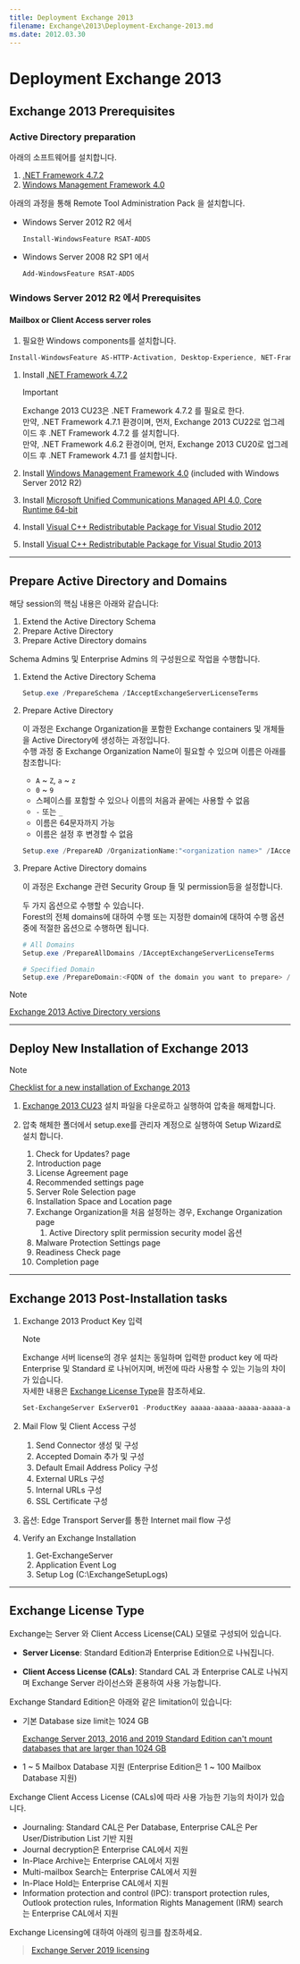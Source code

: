 ```yaml
---
title: Deployment Exchange 2013
filename: Exchange\2013\Deployment-Exchange-2013.md
ms.date: 2012.03.30
---
```


# Deployment Exchange 2013

## Exchange 2013 Prerequisites

### Active Directory preparation

아래의 소프트웨어를 설치합니다.

1. [.NET Framework 4.7.2](https://download.microsoft.com/download/6/E/4/6E48E8AB-DC00-419E-9704-06DD46E5F81D/NDP472-KB4054530-x86-x64-AllOS-ENU.exe)
1. [Windows Management Framework 4.0](https://www.microsoft.com/download/details.aspx?id=40855)

아래의 과정을 통해 Remote Tool Administration Pack 을 설치합니다.

- Windows Server 2012 R2 에서

    ```powershell-interactive
    Install-WindowsFeature RSAT-ADDS
    ```

- Windows Server 2008 R2 SP1 에서

    ```powershell-interactive
    Add-WindowsFeature RSAT-ADDS
    ```

### Windows Server 2012 R2 에서 Prerequisites

#### Mailbox or Client Access server roles

1. 필요한 Windows components를 설치합니다.

```powershell
Install-WindowsFeature AS-HTTP-Activation, Desktop-Experience, NET-Framework-45-Features, RPC-over-HTTP-proxy, RSAT-Clustering, RSAT-Clustering-CmdInterface, RSAT-Clustering-Mgmt, RSAT-Clustering-PowerShell, Web-Mgmt-Console, WAS-Process-Model, Web-Asp-Net45, Web-Basic-Auth, Web-Client-Auth, Web-Digest-Auth, Web-Dir-Browsing, Web-Dyn-Compression, Web-Http-Errors, Web-Http-Logging, Web-Http-Redirect, Web-Http-Tracing, Web-ISAPI-Ext, Web-ISAPI-Filter, Web-Lgcy-Mgmt-Console, Web-Metabase, Web-Mgmt-Console, Web-Mgmt-Service, Web-Net-Ext45, Web-Request-Monitor, Web-Server, Web-Stat-Compression, Web-Static-Content, Web-Windows-Auth, Web-WMI, Windows-Identity-Foundation, RSAT-ADDS
```

1. Install [.NET Framework 4.7.2](https://download.microsoft.com/download/6/E/4/6E48E8AB-DC00-419E-9704-06DD46E5F81D/NDP472-KB4054530-x86-x64-AllOS-ENU.exe)

    > [!IMPORTANT]
    > Exchange 2013 CU23은 .NET Framework 4.7.2 를 필요로 한다.  
    > 만약, .NET Framework 4.7.1 환경이며, 먼저, Exchange 2013 CU22로 업그레이드 후 .NET Framework 4.7.2 를 설치합니다.  
    > 만약, .NET Framework 4.6.2 환경이며, 먼저, Exchange 2013 CU20로 업그레이드 후 .NET Framework 4.7.1 를 설치합니다.

1. Install [Windows Management Framework 4.0](https://www.microsoft.com/download/details.aspx?id=40855) (included with Windows Server 2012 R2)

1. Install [Microsoft Unified Communications Managed API 4.0, Core Runtime 64-bit](https://www.microsoft.com/download/details.aspx?id=34992)

1. Install [Visual C++ Redistributable Package for Visual Studio 2012](https://www.microsoft.com/download/details.aspx?id=30679)

1. Install [Visual C++ Redistributable Package for Visual Studio 2013](https://www.microsoft.com/download/details.aspx?id=40784)

---

## Prepare Active Directory and Domains

해당 session의 핵심 내용은 아래와 같습니다:

1. Extend the Active Directory Schema
1. Prepare Active Directory
1. Prepare Active Directory domains

Schema Admins 및 Enterprise Admins 의 구성원으로 작업을 수행합니다.

1. Extend the Active Directory Schema

    ```powershell
    Setup.exe /PrepareSchema /IAcceptExchangeServerLicenseTerms
    ```

1. Prepare Active Directory

    이 과정은 Exchange Organization을 포함한 Exchange containers 및 개체들을 Active Directory에 생성하는 과정입니다.  
    수행 과정 중 Exchange Organization Name이 필요할 수 있으며 이름은 아래를 참조합니다:
    
    - `A` ~ `Z`, `a` ~ `z`
    - `0` ~ `9`
    - 스페이스를 포함할 수 있으나 이름의 처음과 끝에는 사용할 수 없음
    - `-` 또는 `_`
    - 이름은 64문자까지 가능
    - 이름은 설정 후 변경할 수 없음
    
    ```powershell
    Setup.exe /PrepareAD /OrganizationName:"<organization name>" /IAcceptExchangeServerLicenseTerms
    ```
1. Prepare Active Directory domains

    이 과정은 Exchange  관련 Security Group 들 및 permission등을 설정합니다.  

    두 가지 옵션으로 수행할 수 있습니다.  
    Forest의 전체 domains에 대하여 수행 또는 지정한 domain에 대하여 수행 옵션 중에 적절한 옵션으로 수행하면 됩니다.

    ```powershell
    # All Domains
    Setup.exe /PrepareAllDomains /IAcceptExchangeServerLicenseTerms
    
    # Specified Domain
    Setup.exe /PrepareDomain:<FQDN of the domain you want to prepare> /IAcceptExchangeServerLicenseTerms
    ```

> [!NOTE]
> [Exchange 2013 Active Directory versions](https://learn.microsoft.com/en-us/exchange/prepare-active-directory-and-domains-exchange-2013-help#exchange-2013-active-directory-versions)

---

## Deploy New Installation of Exchange 2013

> [!NOTE]
> [Checklist for a new installation of Exchange 2013](https://learn.microsoft.com/en-us/exchange/checklist-perform-a-new-installation-of-exchange-2013-exchange-2013-help)

1. [Exchange 2013 CU23](https://www.microsoft.com/en-us/download/details.aspx?id=58392) 설치 파일을 다운로하고 실행하여 압축을 해제합니다.

1. 압축 해체한 폴더에서 setup.exe를 관리자 계정으로 실행하여 Setup Wizard로 설치 합니다.
    1. Check for Updates? page
    1. Introduction page
    1. License Agreement page
    1. Recommended settings page
    1. Server Role Selection page
    1. Installation Space and Location page
    1. Exchange Organization을 처음 설정하는 경우, Exchange Organization page
        1. Active Directory split permission security model 옵션
    1. Malware Protection Settings page
    1. Readiness Check page
    1. Completion page

---

## Exchange 2013 Post-Installation tasks

 1. Exchange 2013 Product Key 입력
 
    > [!NOTE]
    > Exchange 서버 license의 경우 설치는 동일하며 입력한 product key 에 따라 Enterprise 및 Standard 로 나뉘어지며, 버전에 따라 사용할 수 있는 기능의 차이가 있습니다.  
    > 자세한 내용은 [Exchange License Type](#Exchange-License-Type)을 참조하세요.

    ```powershell
    Set-ExchangeServer ExServer01 -ProductKey aaaaa-aaaaa-aaaaa-aaaaa-aaaaa
    ```

1. Mail Flow 및 Client Access 구성
    1. Send Connector 생성 및 구성
    1. Accepted Domain 추가 및 구성
    1. Default Email Address Policy 구성
    1. External URLs 구성
    1. Internal URLs 구성
    1. SSL Certificate 구성

1. 옵션: Edge Transport Server를 통한 Internet mail flow 구성

1. Verify an Exchange Installation
    1. Get-ExchangeServer
    1. Application Event Log
    1. Setup Log (C:\ExchangeSetupLogs)

---

## Exchange License Type

Exchange는 Server 와 Client Access License(CAL) 모델로 구성되어 있습니다.

- **Server License**: Standard Edition과 Enterprise Edition으로 나눠집니다.

- **Client Access License (CALs)**: Standard CAL 과 Enterprise CAL로 나눠지며 Exchange Server 라이선스와 혼용하여 사용 가능합니다.


Exchange Standard Edition은 아래와 같은 limitation이 있습니다:

- 기본 Database size limit는 1024 GB

    [Exchange Server 2013, 2016 and 2019 Standard Edition can't mount databases that are larger than 1024 GB](https://learn.microsoft.com/en-us/exchange/troubleshoot/administration/exchange-cannot-mount-database-larger-than-1024-gb)

- 1 ~ 5 Mailbox Database 지원 (Enterprise Edition은 1 ~ 100 Mailbox Database 지원)

Exchange Client Access License (CALs)에 따라 사용 가능한 기능의 차이가 있습니다.

- Journaling: Standard CAL은 Per Database, Enterprise CAL은 Per User/Distribution List 기반 지원
- Journal decryption은 Enterprise CAL에서 지원
- In-Place Archive는 Enterprise CAL에서 지원
- Multi-mailbox Search는 Enterprise CAL에서 지원
- In-Place Hold는 Enterprise CAL에서 지원
- Information protection and control (IPC): transport protection rules, Outlook protection rules, Information Rights Management (IRM) search 는 Enterprise CAL에서 지원

Exchange Licensing에 대하여 아래의 링크를 참조하세요.

> [Exchange Server 2019 licensing](https://www.microsoft.com/en-in/microsoft-365/exchange/microsoft-exchange-server-licensing-licensing-overview)